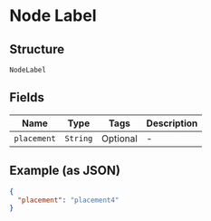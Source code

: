 
# Node Label

## Structure

`NodeLabel`

## Fields

| Name | Type | Tags | Description |
|  --- | --- | --- | --- |
| `placement` | `String` | Optional | - |

## Example (as JSON)

```json
{
  "placement": "placement4"
}
```

